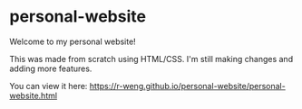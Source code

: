 # personal-website
Welcome to my personal website!

This was made from scratch using HTML/CSS. I'm still making changes and adding more features.

You can view it here: https://r-weng.github.io/personal-website/personal-website.html
